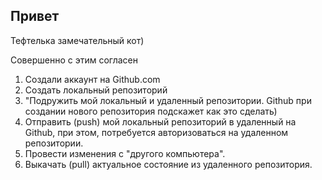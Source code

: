 ## Привет

Тефтелька замечательный кот)

Совершенно с этим согласен

1. Создали аккаунт на Github.com
2. Создать локальный репозиторий
3. "Подружить мой локальный и удаленный репозитории. Github при создании нового репозитория подскажет как это сделать)
4. Отправить (push) мой локальный репозиторий в удаленный на Github, при этом, потребуется авторизоваться на удаленном репозитории.
5. Провести изменения с "другого компьютера".
6. Выкачать (pull) актуальное состояние из удаленного репозитория.
